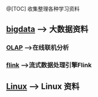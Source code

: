 @[TOC]
收集整理各种学习资料
 ## [bigdata](https://github.com/Chengyanan1008/day-day-up/tree/main/bigdata) --> 大数据资料
 ### [OLAP](https://github.com/Chengyanan1008/day-day-up/tree/main/bigdata/OLAP) -->在线联机分析
 ### [flink](https://github.com/Chengyanan1008/day-day-up/tree/main/bigdata/flink) -->流式数据处理引擎Flink
 
 ## [Linux](https://github.com/Chengyanan1008/day-day-up/tree/main/Linux) --> Linux 资料 

